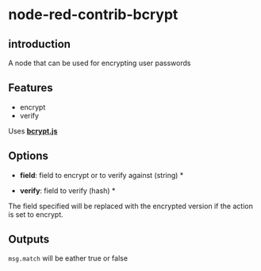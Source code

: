 # node-red-contrib-bcrypt

## introduction
A node that can be used for encrypting user passwords 

## Features

 * encrypt
 * verify

Uses **[bcrypt.js](https://github.com/dcodeIO/bcrypt.js)**

## Options

  * **field**: field to encrypt or to verify against (string) *

  * **verify**: field to verify (hash) *

The field specified will be replaced with the encrypted version if the action is set to encrypt.

## Outputs

`msg.match` will be eather true or false